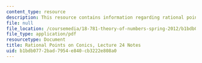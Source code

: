 ```yaml
---
content_type: resource
description: This resource contains information regarding rational points on conics.
file: null
file_location: /coursemedia/18-781-theory-of-numbers-spring-2012/b1bdb0772bad7954e840cb3222e808a0_MIT18_781S12_lec24.pdf
file_type: application/pdf
resourcetype: Document
title: Rational Points on Conics, Lecture 24 Notes
uid: b1bdb077-2bad-7954-e840-cb3222e808a0
---
```

